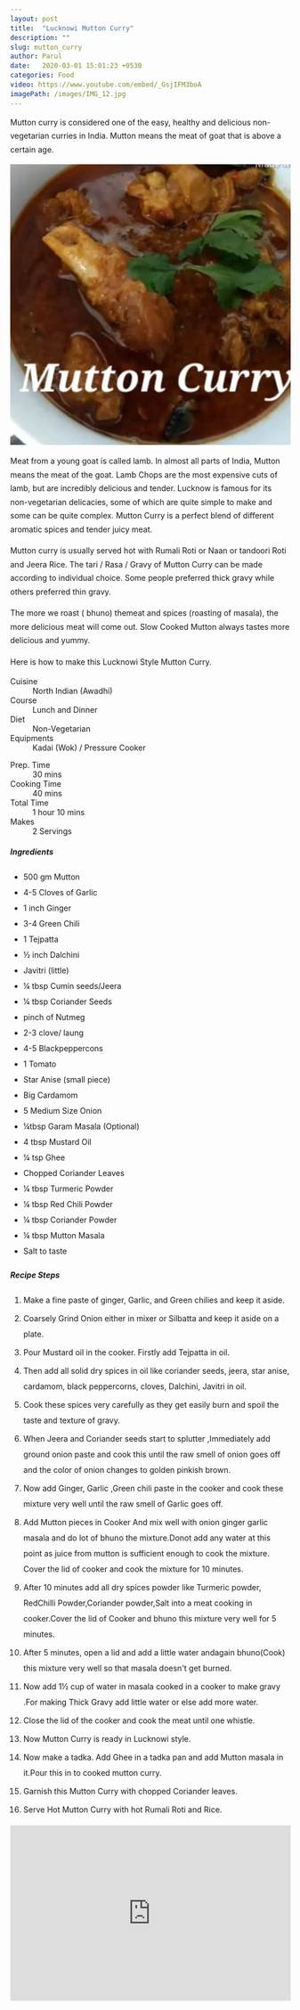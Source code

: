 ```yaml
---
layout: post
title:  "Lucknowi Mutton Curry"
description: ""
slug: mutton_curry
author: Parul
date:   2020-03-01 15:01:23 +0530
categories: Food
video: https://www.youtube.com/embed/_GsjIFM3boA
imagePath: /images/IMG_12.jpg
---
```

<p class="text-justify" style="line-height: 175%;">
Mutton curry is considered one of the easy, healthy and delicious non-vegetarian curries in India. Mutton means the meat of goat that is above a certain age.
</p>

<div class="row">
    <div class="col-md-12"><img src="../images/IMG_12.jpg" alt="" class="rounded img-fluid mb-2"></div>
</div>

<p class="text-justify" style="line-height: 175%;">
Meat from a young goat is called lamb. In almost all parts of India, Mutton means the meat of the goat. Lamb Chops are the most expensive cuts of lamb, but are incredibly delicious and tender. Lucknow is famous for its non-vegetarian delicacies, some of which are quite simple to make and some can be quite complex. Mutton Curry is a perfect blend of different aromatic spices and tender juicy meat.
</p>

<p class="text-justify" style="line-height: 175%;">
Mutton curry is usually served hot with Rumali Roti or Naan or tandoori Roti and Jeera Rice. The tari / Rasa / Gravy of Mutton Curry can be made according to individual choice. Some people preferred thick gravy while others preferred thin gravy.
</p>

<p class="text-justify" style="line-height: 175%;">
The more we roast ( bhuno) themeat and spices (roasting of masala), the more delicious meat will come out. Slow Cooked Mutton always tastes more delicious and yummy.
</p>

<p class="text-justify" style="line-height: 175%;">
Here is how to make this Lucknowi Style Mutton Curry.
</p>

<div class="row">
    <div class="col-md-6">
        <dl class="row">
            <dt class="col-sm-4">Cuisine</dt><dd class="col-sm-7">North Indian (Awadhi)</dd>
            <dt class="col-sm-4">Course</dt><dd class="col-sm-7">Lunch and Dinner</dd>
            <dt class="col-sm-4">Diet</dt><dd class="col-sm-7">Non-Vegetarian</dd>
            <dt class="col-sm-4">Equipments</dt><dd class="col-sm-7">Kadai (Wok) / Pressure Cooker</dd>
        </dl>
    </div>
    <div class="col-md-6">
        <dl class="row">
            <dt class="col-sm-5">Prep. Time</dt><dd class="col-sm-7">30 mins</dd>
            <dt class="col-sm-5">Cooking Time</dt><dd class="col-sm-7">40 mins</dd>
            <dt class="col-sm-5">Total Time</dt><dd class="col-sm-7">1 hour 10 mins</dd>
            <dt class="col-sm-5">Makes</dt><dd class="col-sm-7">2 Servings</dd>
        </dl>
    </div>
</div>

<section>
    <div class="recipe-section-divider"></div>
    <div class="row" id="ingredients">
        <div class="col-md-12"><h5 class="font-weight-bold">Ingredients</h5></div>
    </div>
    <div class="row">
        <div class="col-md-12">            
            <ul style="line-height: 200%">
                <li>500 gm Mutton</li>
                <li>4-5 Cloves of Garlic</li>
                <li>1 inch Ginger</li>
                <li>3-4 Green Chili</li>
                <li>1 Tejpatta</li>
                <li>½ inch Dalchini</li>
                <li>Javitri (little)</li>
                <li>¼ tbsp Cumin seeds/Jeera</li>
                <li>¼ tbsp Coriander Seeds</li>
                <li>pinch of Nutmeg</li>
                <li>2-3 clove/ laung</li>
                <li>4-5 Blackpeppercons</li>
                <li>1 Tomato</li>
                <li>Star Anise (small piece)</li>
                <li>Big Cardamom</li>
                <li>5 Medium Size Onion</li>
                <li>¼tbsp Garam Masala (Optional)</li>
                <li>4 tbsp Mustard Oil</li>
                <li>¼ tsp Ghee</li>
                <li>Chopped Coriander Leaves</li>
                <li>¼ tbsp Turmeric Powder</li>
                <li>¼ tbsp Red Chili Powder</li>
                <li>¼ tbsp Coriander Powder</li>
                <li>¼ tbsp Mutton Masala</li>
                <li>Salt to taste</li>
            </ul>
        </div>
    </div>
</section>
<div class="recipe-section-divider"></div>
<div class="row" id="recipe">
        <div class="col-md-12"><h5 class="font-weight-bold">Recipe Steps</h5></div>
    </div>
<div class="row">
    <div class="col-md-12">
    <ol class="text-justify" style="line-height: 200%">
        <li style="margin-bottom:5px;">Make a fine paste of ginger, Garlic, and Green chilies and keep it aside.</li>
        <li style="margin-bottom:5px;">Coarsely Grind  Onion  either in mixer or Silbatta and keep it aside on a plate.</li>
        <li style="margin-bottom:5px;">Pour Mustard oil in the cooker. Firstly add Tejpatta in oil.</li>
        <li style="margin-bottom:5px;">Then add all solid dry spices in oil like coriander seeds, jeera, star anise, cardamom, black peppercorns, cloves, Dalchini, Javitri in oil.</li>
        <li style="margin-bottom:5px;">Cook these spices very carefully as they get easily burn and spoil the taste and texture of gravy.</li>
        <li style="margin-bottom:5px;">When Jeera and Coriander seeds start to splutter ,Immediately add ground onion paste and cook this until the raw smell of onion goes off and the color of onion changes to golden pinkish brown.</li>
        <li style="margin-bottom:5px;">Now add Ginger, Garlic ,Green chili paste in the cooker and cook these mixture very well until the raw smell of Garlic goes off.</li>
        <li style="margin-bottom:5px;">Add Mutton pieces in Cooker And mix well with onion ginger garlic masala and do lot of bhuno the mixture.Donot add any water at this point as juice from mutton is sufficient enough to cook the mixture. Cover the lid of cooker and cook the mixture for 10 minutes.</li>
        <li style="margin-bottom:5px;">After 10 minutes add all dry spices powder like Turmeric powder, RedChilli Powder,Coriander powder,Salt into  a meat  cooking in cooker.Cover the lid of Cooker and bhuno this mixture very well for 5 minutes.</li>
        <li style="margin-bottom:5px;">After 5 minutes, open a lid and add a little water andagain  bhuno(Cook) this  mixture very well so that masala doesn't get burned.</li>
        <li style="margin-bottom:5px;">Now add 1½ cup of water in masala cooked in a cooker to make gravy .For making Thick Gravy add little water or else add more water.</li>
        <li style="margin-bottom:5px;">Close the lid of the cooker and cook the meat until  one whistle.</li>
        <li style="margin-bottom:5px;">Now Mutton Curry is ready in Lucknowi style.</li>
        <li style="margin-bottom:5px;">Now make a tadka. Add Ghee in a tadka pan and add Mutton masala in it.Pour this in to cooked mutton curry.</li>
        <li style="margin-bottom:5px;">Garnish this Mutton Curry with chopped Coriander leaves.</li>
        <li style="margin-bottom:5px;">Serve Hot  Mutton Curry with hot Rumali Roti and Rice.</li>
    </ol>
    </div>
</div>
<div class="row" id="video">
    <div class="col-md-12">
        <div class="embed-responsive embed-responsive-16by9">
            <iframe width="100%" height="315" src="https://www.youtube.com/embed/_GsjIFM3boA" frameborder="0" allow="accelerometer; autoplay; encrypted-media; gyroscope; picture-in-picture" allowfullscreen></iframe>
        </div>
    </div>
</div>
<br>